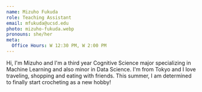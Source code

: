 ```yaml
---
name: Mizuho Fukuda
role: Teaching Assistant
email: mfukuda@ucsd.edu
photo: mizuho-fukuda.webp
pronouns: she/her
meta:
  Office Hours: W 12:30 PM, W 2:00 PM
---
```


Hi, I'm Mizuho and I'm a third year Cognitive Science major specializing in Machine Learning and also minor in Data Science. I'm from Tokyo and I love traveling, shopping and eating with friends. This summer, I am determined to finally start crocheting as a new hobby!
